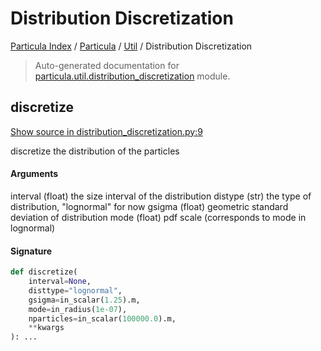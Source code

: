 # Distribution Discretization

[Particula Index](../../README.md#particula-index) / [Particula](../index.md#particula) / [Util](./index.md#util) / Distribution Discretization

> Auto-generated documentation for [particula.util.distribution_discretization](https://github.com/uncscode/particula/blob/main/particula/util/distribution_discretization.py) module.

## discretize

[Show source in distribution_discretization.py:9](https://github.com/uncscode/particula/blob/main/particula/util/distribution_discretization.py#L9)

discretize the distribution of the particles

#### Arguments

interval    (float) the size interval of the distribution
distype     (str)   the type of distribution, "lognormal" for now
gsigma      (float) geometric standard deviation of distribution
mode        (float) pdf scale (corresponds to mode in lognormal)

#### Signature

```python
def discretize(
    interval=None,
    disttype="lognormal",
    gsigma=in_scalar(1.25).m,
    mode=in_radius(1e-07),
    nparticles=in_scalar(100000.0).m,
    **kwargs
): ...
```

